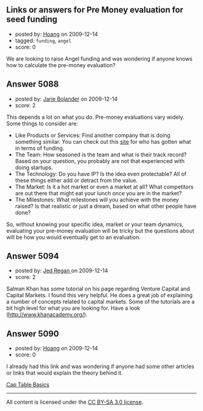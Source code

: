 ## Links or answers for Pre Money evaluation for seed funding

- posted by: [Hoang](https://stackexchange.com/users/-1/1735-hoang) on 2009-12-14
- tagged: `funding`, `angel`
- score: 0

We are looking to raise Angel funding and was wondering if anyone knows how to calculate the pre-money evaluation?


## Answer 5088

- posted by: [Jarie Bolander](https://stackexchange.com/users/-1/585-jarie-bolander) on 2009-12-14
- score: 2

<p>This depends a lot on what you do. Pre-money evaluations vary widely. Some things to consider are:</p>

<ul>
<li>Like Products or Services: Find another company that is doing something similar. You can check out this <a href="https://www.pwcmoneytree.com/MTPublic/ns/index.jsp" rel="nofollow">site</a> for who has gotten what in terms of funding.</li>
<li>The Team: How seasoned is the team and what is their track record? Based on your question, you probably are not that experienced with doing startups.</li>
<li>The Technology: Do you have IP? Is the idea even protectable? All of these things either add or detract from the value.</li>
<li>The Market: Is it a hot market or even a market at all? What competitors are out there that might eat your lunch once you are in the market?</li>
<li>The Milestones: What milestones will you achieve with the money raised? Is that realistic or just a dream, based on what other people have done?</li>
</ul>

<p>So, without knowing your specific idea, market or your team dynamics, evaluating your pre-money evaluation will be tricky but the questions about will be how you would eventually get to an evaluation.</p>



## Answer 5094

- posted by: [Jed Regan ](https://stackexchange.com/users/-1/1940-jed-regan) on 2009-12-14
- score: 2

Salman Khan has some tutorial on his page regarding Venture Capital and Capital Markets.  I found this very helpful. He does a great job of explaining a number of concepts related to capital markets.  Some of the tutorials are a bit high level for what you are looking for.  Have a look (http://www.khanacademy.org/).  


## Answer 5090

- posted by: [Hoang](https://stackexchange.com/users/-1/1735-hoang) on 2009-12-14
- score: 0

<p>I already had this link and was wondering if anyone had some other articles or links that would explain the theory behind it.</p>

<p><a href="http://startupmath.com/2009/09/01/cap-table-basics/" rel="nofollow">Cap Table Basics</a></p>




---

All content is licensed under the [CC BY-SA 3.0 license](https://creativecommons.org/licenses/by-sa/3.0/).
